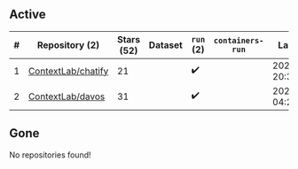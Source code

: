 ## Active
| # | Repository (2) | Stars (52) | Dataset | `run` (2) | `containers-run` | Last Modified |
| --- | --- | --- | --- | --- | --- | --- |
| 1 | [ContextLab/chatify](https://github.com/ContextLab/chatify) | 21 |  | :heavy_check_mark: |  | 2023-09-04 20:38:08+00:00 |
| 2 | [ContextLab/davos](https://github.com/ContextLab/davos) | 31 |  | :heavy_check_mark: |  | 2023-10-27 04:22:56+00:00 |

## Gone
No repositories found!
